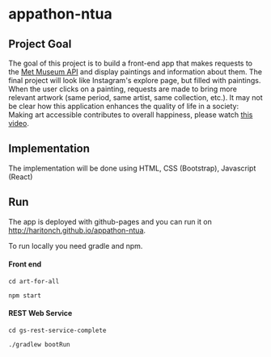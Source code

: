 # appathon-ntua

## Project Goal
The goal of this project is to build a front-end app that makes requests to the [Met Museum API](https://metmuseum.github.io/) and display paintings and information about them. The final project will look like Instagram's explore page, but filled with paintings. When the user clicks on a painting, requests are made to bring more relevant artwork (same period, same artist, same collection, etc.). It may not be clear how this application enhances the quality of life in a society: Making art accessible contributes to overall happiness, please watch [this video](https://www.youtube.com/watch?v=-O5kNPlUV7w). 

## Implementation
The implementation will be done using HTML, CSS (Bootstrap), Javascript (React)

## Run
The app is deployed with github-pages and you can run it on http://haritonch.github.io/appathon-ntua.

To run locally you need gradle and npm.
#### Front end

`cd art-for-all`

`npm start`

#### REST Web Service

`cd gs-rest-service-complete`

`./gradlew bootRun`

